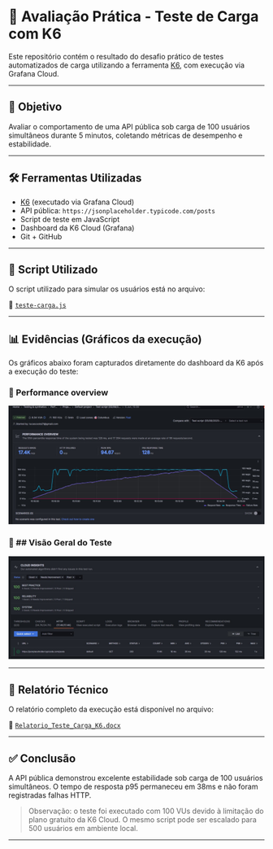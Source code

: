 # 🧪 Avaliação Prática - Teste de Carga com K6

Este repositório contém o resultado do desafio prático de testes automatizados de carga utilizando a ferramenta [K6](https://k6.io/), com execução via Grafana Cloud.

---

## 🎯 Objetivo

Avaliar o comportamento de uma API pública sob carga de 100 usuários simultâneos durante 5 minutos, coletando métricas de desempenho e estabilidade.

---

## 🛠️ Ferramentas Utilizadas

- [K6](https://k6.io/) (executado via Grafana Cloud)
- API pública: `https://jsonplaceholder.typicode.com/posts`
- Script de teste em JavaScript
- Dashboard da K6 Cloud (Grafana)
- Git + GitHub

---

## 📜 Script Utilizado

O script utilizado para simular os usuários está no arquivo:

📄 [`teste-carga.js`](./teste-carga.js)

---

## 📊 Evidências (Gráficos da execução)

Os gráficos abaixo foram capturados diretamente do dashboard da K6 após a execução do teste:

### 🔸 Performance overview

![Response Time](./evidencias/grafico-response-time.png)

### 🔸 ## Visão Geral do Teste

![Request Rate](./evidencias/grafico-request-rate.png)


---

## 📄 Relatório Técnico

O relatório completo da execução está disponível no arquivo:

📎 [`Relatorio_Teste_Carga_K6.docx`](./Relatorio_Teste_Carga_K6.docx)

---

## ✅ Conclusão

A API pública demonstrou excelente estabilidade sob carga de 100 usuários simultâneos. O tempo de resposta p95 permaneceu em 38ms e não foram registradas falhas HTTP.

> Observação: o teste foi executado com 100 VUs devido à limitação do plano gratuito da K6 Cloud. O mesmo script pode ser escalado para 500 usuários em ambiente local.

---
